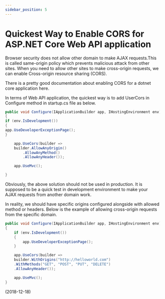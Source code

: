 ```yaml
---
sidebar_position: 5
---
```


# Quickest Way to Enable CORS for ASP.NET Core Web API application

Browser security does not allow other domain to make AJAX requests.This is called same-origin policy which prevents malicious attack from other sites. When you need to allow other sites to make cross-origin requests, we can enable Cross-origin resource sharing (CORS).

There is a pretty good documentation about enabling CORS for a dotnet core application here.

In terms of Web API application, the quickest way is to add UserCors in Configure method in startup.cs file as below.

```csharp
public void Configure(IApplicationBuilder app, IHostingEnvironment env)
{
if (env.IsDevelopment())
{
app.UseDeveloperExceptionPage();
}

    app.UseCors(builder =>
    builder.AllowAnyOrigin()
        .AllowAnyMethod()
        .AllowAnyHeader());

    app.UseMvc();

}
```

Obviously, the above solution should not be used in production. It is supposed to be a quick test in development environment to make your AJAX requests from another domain work.

In reality, we should have specific origins configured alongside with allowed method or headers. Below is the example of allowing cross-origin requests from the specific domain.

```csharp
public void Configure(IApplicationBuilder app, IHostingEnvironment env)
{
    if (env.IsDevelopment())
    {
        app.UseDeveloperExceptionPage();
    }

    app.UseCors(builder =>
    builder.WithOrigins("http://helloworld.com")
    .WithMethods("GET", "POST", "PUT", "DELETE")
    .AllowAnyHeader());

    app.UseMvc();
}
```

(2018-12-18)
